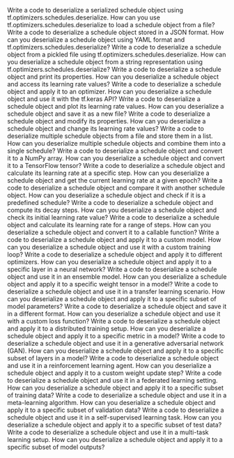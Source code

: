 Write a code to deserialize a serialized schedule object using tf.optimizers.schedules.deserialize.
How can you use tf.optimizers.schedules.deserialize to load a schedule object from a file?
Write a code to deserialize a schedule object stored in a JSON format.
How can you deserialize a schedule object using YAML format and tf.optimizers.schedules.deserialize?
Write a code to deserialize a schedule object from a pickled file using tf.optimizers.schedules.deserialize.
How can you deserialize a schedule object from a string representation using tf.optimizers.schedules.deserialize?
Write a code to deserialize a schedule object and print its properties.
How can you deserialize a schedule object and access its learning rate values?
Write a code to deserialize a schedule object and apply it to an optimizer.
How can you deserialize a schedule object and use it with the tf.keras API?
Write a code to deserialize a schedule object and plot its learning rate values.
How can you deserialize a schedule object and save it as a new file?
Write a code to deserialize a schedule object and modify its properties.
How can you deserialize a schedule object and change its learning rate values?
Write a code to deserialize multiple schedule objects from a file and store them in a list.
How can you deserialize multiple schedule objects and combine them into a single schedule?
Write a code to deserialize a schedule object and convert it to a NumPy array.
How can you deserialize a schedule object and convert it to a TensorFlow tensor?
Write a code to deserialize a schedule object and calculate its learning rate at a specific step.
How can you deserialize a schedule object and get the current learning rate at a given epoch?
Write a code to deserialize a schedule object and compare it with another schedule object.
How can you deserialize a schedule object and check if it is a predefined schedule?
Write a code to deserialize a schedule object and compute its decay steps.
How can you deserialize a schedule object and check its initial learning rate value?
Write a code to deserialize a schedule object and calculate its learning rate for a range of steps.
How can you deserialize a schedule object and convert it to a callable function?
Write a code to deserialize a schedule object and apply it to a custom model.
How can you deserialize a schedule object and use it with a custom training loop?
Write a code to deserialize a schedule object and apply it to different optimizers.
How can you deserialize a schedule object and apply it to a specific layer in a neural network?
Write a code to deserialize a schedule object and use it in an ensemble model.
How can you deserialize a schedule object and apply it to a specific weight tensor in a model?
Write a code to deserialize a schedule object and use it in a transfer learning scenario.
How can you deserialize a schedule object and apply it to a specific subset of model parameters?
Write a code to deserialize a schedule object and save it in a different format.
How can you deserialize a schedule object and use it with a custom loss function?
Write a code to deserialize a schedule object and apply it to a distributed training setup.
How can you deserialize a schedule object and apply it to a specific metric in a model?
Write a code to deserialize a schedule object and use it in a generative adversarial network (GAN).
How can you deserialize a schedule object and apply it to a specific subset of layers in a model?
Write a code to deserialize a schedule object and use it in a reinforcement learning agent.
How can you deserialize a schedule object and apply it to a custom weight update step?
Write a code to deserialize a schedule object and use it in a federated learning setting.
How can you deserialize a schedule object and apply it to a specific subset of training data?
Write a code to deserialize a schedule object and use it in a meta-learning algorithm.
How can you deserialize a schedule object and apply it to a specific subset of validation data?
Write a code to deserialize a schedule object and use it in a self-supervised learning task.
How can you deserialize a schedule object and apply it to a specific subset of test data?
Write a code to deserialize a schedule object and use it in a multi-task learning setup.
How can you deserialize a schedule object and apply it to a specific subset of model outputs?